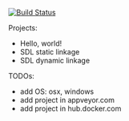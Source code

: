 [![Build Status](https://travis-ci.org/wideday/wg.svg?branch=master)](https://travis-ci.org/wideday/wg)

Projects:
- Hello, world!
- SDL static linkage
- SDL dynamic linkage

TODOs:
- add OS: osx, windows
- add project in appveyor.com
- add project in hub.docker.com